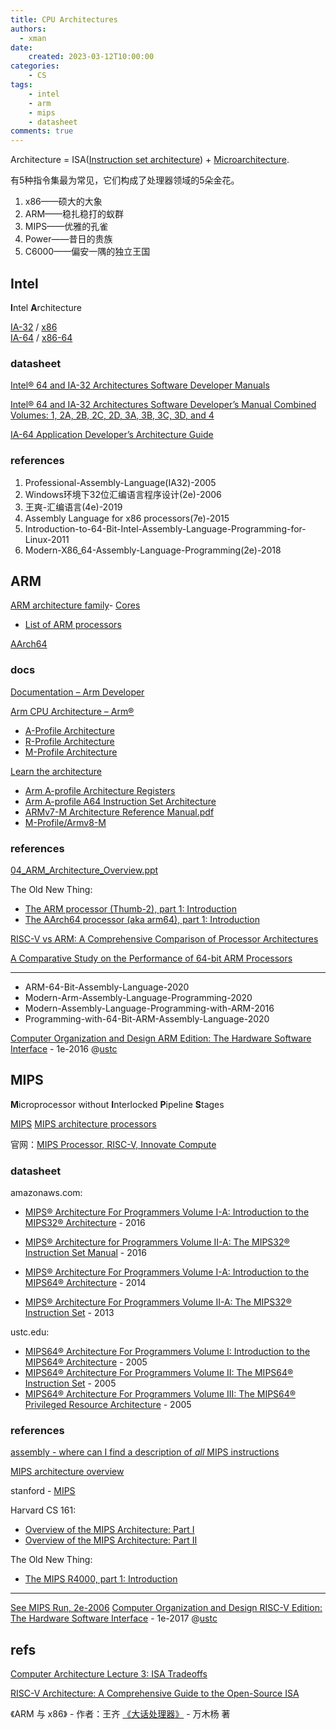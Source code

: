 ```yaml
---
title: CPU Architectures
authors:
  - xman
date:
    created: 2023-03-12T10:00:00
categories:
    - CS
tags:
    - intel
    - arm
    - mips
    - datasheet
comments: true
---
```


Architecture = ISA([Instruction set architecture](https://en.wikipedia.org/wiki/Instruction_set_architecture)) + [Microarchitecture](https://en.wikipedia.org/wiki/Microarchitecture).

有5种指令集最为常见，它们构成了处理器领域的5朵金花。

1. x86——硕大的大象
2. ARM——稳扎稳打的蚁群
3. MIPS——优雅的孔雀
4. Power——昔日的贵族
5. C6000——偏安一隅的独立王国

<!-- more -->

## Intel

**I**ntel **A**rchitecture

[IA-32](https://en.wikipedia.org/wiki/IA-32) / [x86](https://en.wikipedia.org/wiki/X86)  
[IA-64](https://en.wikipedia.org/wiki/IA-64) / [x86-64](https://en.wikipedia.org/wiki/X86-64)  

### datasheet

[Intel® 64 and IA-32 Architectures Software Developer Manuals](https://www.intel.com/content/www/us/en/developer/articles/technical/intel-sdm.html)

[Intel® 64 and IA-32 Architectures Software Developer’s Manual Combined Volumes: 1, 2A, 2B, 2C, 2D, 3A, 3B, 3C, 3D, and 4](https://www.intel.com/content/www/us/en/content-details/782158/intel-64-and-ia-32-architectures-software-developer-s-manual-combined-volumes-1-2a-2b-2c-2d-3a-3b-3c-3d-and-4.html?wapkw=intel%2064%20and%20ia-32%20architectures%20software%20developer's%20manual&docid=782158)

[IA-64 Application Developer’s Architecture Guide](https://redirect.cs.umbc.edu/portal/help/architecture/ex_sum.pdf)

### references

1. Professional-Assembly-Language(IA32)-2005
2. Windows环境下32位汇编语言程序设计(2e)-2006
3. 王爽-汇编语言(4e)-2019
4. Assembly Language for x86 processors(7e)-2015
5. Introduction-to-64-Bit-Intel-Assembly-Language-Programming-for-Linux-2011
6. Modern-X86_64-Assembly-Language-Programming(2e)-2018

## ARM

[ARM architecture family](https://en.wikipedia.org/wiki/ARM_architecture_family)- [Cores](https://en.wikipedia.org/wiki/ARM_architecture#Cores)

- [List of ARM processors](https://en.wikipedia.org/wiki/List_of_ARM_processors)

[AArch64](https://en.wikipedia.org/wiki/AArch64)

### docs

[Documentation – Arm Developer](https://developer.arm.com/documentation/)

[Arm CPU Architecture – Arm®](https://www.arm.com/architecture/cpu)

- [A-Profile Architecture](https://developer.arm.com/Architectures/A-Profile%20Architecture)
- [R-Profile Architecture](https://developer.arm.com/Architectures/R-Profile%20Architecture)
- [M-Profile Architecture](https://developer.arm.com/Architectures/M-Profile%20Architecture)

[Learn the architecture](https://developer.arm.com/documentation/102404/0201/?lang=en)

- [Arm A-profile Architecture Registers](https://developer.arm.com/documentation/ddi0601/2024-03/?lang=en)
- [Arm A-profile A64 Instruction Set Architecture](https://developer.arm.com/documentation/ddi0602/2024-03/?lang=en)
- [ARMv7-M Architecture Reference Manual.pdf](https://developer.arm.com/documentation/ddi0403/ee/?lang=en)
- [M-Profile/Armv8-M](https://developer.arm.com/documentation/107656/0101/Introduction-to-Armv8-architecture-and-architecture-profiles)

### references

[04_ARM_Architecture_Overview.ppt](https://web.eecs.umich.edu/~prabal/teaching/eecs373-f10/readings/ARM_Architecture_Overview.pdf)

The Old New Thing:

- [The ARM processor (Thumb-2), part 1: Introduction](https://devblogs.microsoft.com/oldnewthing/20210531-00/?p=105265)
- [The AArch64 processor (aka arm64), part 1: Introduction](https://devblogs.microsoft.com/oldnewthing/20220726-00/?p=106898)

[RISC-V vs ARM: A Comprehensive Comparison of Processor Architectures](https://www.wevolver.com/article/risc-v-vs-arm)

[A Comparative Study on the Performance of 64-bit ARM Processors](https://www.researchgate.net/publication/372114908_A_Comparative_Study_on_the_Performance_of_64-bit_ARM_Processors)

---

- ARM-64-Bit-Assembly-Language-2020
- Modern-Arm-Assembly-Language-Programming-2020
- Modern-Assembly-Language-Programming-with-ARM-2016
- Programming-with-64-Bit-ARM-Assembly-Language-2020

[Computer Organization and Design ARM Edition: The Hardware Software Interface](https://www.amazon.com/Computer-Organization-Design-ARM-Architecture/dp/0128017333) - 1e-2016 @[ustc](http://home.ustc.edu.cn/~louwenqi/reference_books_tools/Computer%20Organization%20and%20Design%20ARM%20edition.pdf)

## MIPS

**M**icroprocessor without **I**nterlocked **P**ipeline **S**tages

[MIPS](https://en.wikipedia.org/wiki/MIPS_architecture)
[MIPS architecture processors](https://en.wikipedia.org/wiki/MIPS_architecture_processors)

官网：[MIPS Processor, RISC-V, Innovate Compute](https://mips.com/)

### datasheet

amazonaws.com:

- [MIPS® Architecture For Programmers Volume I-A: Introduction to the MIPS32® Architecture](https://s3-eu-west-1.amazonaws.com/downloads-mips/documents/MD00082-2B-MIPS32INT-AFP-06.01.pdf) - 2016
- [MIPS® Architecture for Programmers Volume II-A: The MIPS32® Instruction Set Manual](https://s3-eu-west-1.amazonaws.com/downloads-mips/documents/MD00086-2B-MIPS32BIS-AFP-6.06.pdf) - 2016

- [MIPS® Architecture For Programmers Volume I-A: Introduction to the MIPS64® Architecture](https://s3-eu-west-1.amazonaws.com/downloads-mips/documents/MD00083-2B-MIPS64INT-AFP-06.01.pdf) - 2014
- [MIPS® Architecture For Programmers Volume II-A: The MIPS32® Instruction Set](https://s3-eu-west-1.amazonaws.com/downloads-mips/documents/MD00086-2B-MIPS32BIS-AFP-05.04.pdf) - 2013

ustc.edu:

- [MIPS64® Architecture For Programmers Volume I: Introduction to the MIPS64® Architecture](https://scc.ustc.edu.cn/_upload/article/files/c6/06/45556c084631b2855f0022175eaf/W020100308600768363997.pdf) - 2005
- [MIPS64® Architecture For Programmers Volume II: The MIPS64® Instruction Set](https://scc.ustc.edu.cn/zlsc/lxwycj/200910/W020100308600769158777.pdf) - 2005
- [MIPS64® Architecture For Programmers Volume III: The MIPS64® Privileged Resource Architecture](https://scc.ustc.edu.cn/zlsc/lxwycj/200910/W020100308600770617815.pdf) - 2005

### references

[assembly - where can I find a description of *all* MIPS instructions](https://stackoverflow.com/questions/135896/where-can-i-find-a-description-of-all-mips-instructions)

[MIPS architecture overview](https://tams.informatik.uni-hamburg.de/applets/hades/webdemos/mips.html)

stanford - [MIPS](https://cs.stanford.edu/people/eroberts/courses/soco/projects/risc/mips/index.html)

Harvard CS 161:

- [Overview of the MIPS Architecture: Part I](https://www.eecs.harvard.edu/~cs161/notes/mips-part-I.pdf)
- [Overview of the MIPS Architecture: Part II](https://www.eecs.harvard.edu/~cs161/notes/mips-part-II.pdf)

The Old New Thing:

- [The MIPS R4000, part 1: Introduction](https://devblogs.microsoft.com/oldnewthing/20180402-00/?p=98415)

---

[See MIPS Run, 2e-2006](https://www.amazon.com/Morgan-Kaufmann-Computer-Architecture-Design/dp/0120884216)
[Computer Organization and Design RISC-V Edition: The Hardware Software Interface](https://www.amazon.com/Computer-Organization-Design-RISC-V-Architecture/dp/0128122757) - 1e-2017 @[ustc](http://home.ustc.edu.cn/~louwenqi/reference_books_tools/Computer%20Organization%20and%20Design%20RISC-V%20edition.pdf)

## refs

[Computer Architecture Lecture 3: ISA Tradeoffs](https://course.ece.cmu.edu/~ece447/s15/lib/exe/fetch.php?media=onur-447-spring15-lecture3-isa-tradeoffs-afterlecture.pdf)

[RISC-V Architecture: A Comprehensive Guide to the Open-Source ISA](https://www.wevolver.com/article/risc-v-architecture)

《ARM 与 x86》 - 作者：王齐
[《大话处理器》](http://blog.csdn.net/muxiqingyang/article/details/6627096) - 万木杨 著
